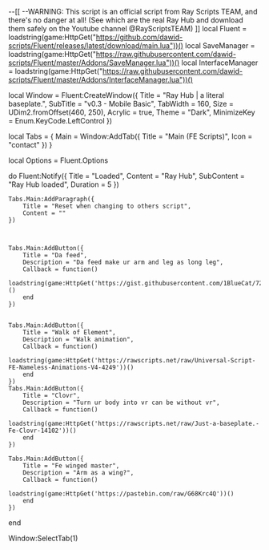 --[[
--WARNING: This script is an official script from Ray Scripts TEAM, and there's no danger at all! (See which are the real Ray Hub and download them safely on the Youtube channel @RayScriptsTEAM)
]]
local Fluent = loadstring(game:HttpGet("https://github.com/dawid-scripts/Fluent/releases/latest/download/main.lua"))()
local SaveManager = loadstring(game:HttpGet("https://raw.githubusercontent.com/dawid-scripts/Fluent/master/Addons/SaveManager.lua"))()
local InterfaceManager = loadstring(game:HttpGet("https://raw.githubusercontent.com/dawid-scripts/Fluent/master/Addons/InterfaceManager.lua"))()

local Window = Fluent:CreateWindow({
    Title = "Ray Hub | a literal baseplate.",
    SubTitle = "v0.3 - Mobile Basic",
    TabWidth = 160,
    Size = UDim2.fromOffset(460, 250),
    Acrylic = true, 
    Theme = "Dark",
    MinimizeKey = Enum.KeyCode.LeftControl 
})

local Tabs = {
    Main = Window:AddTab({ Title = "Main (FE Scripts)", Icon = "contact" })
}

local Options = Fluent.Options

do
    Fluent:Notify({
        Title = "Loaded",
        Content = "Ray Hub",
        SubContent = "Ray Hub loaded",
        Duration = 5
    })



    Tabs.Main:AddParagraph({
        Title = "Reset when changing to others script",
        Content = ""
    })



    Tabs.Main:AddButton({
        Title = "Da feed",
        Description = "Da feed make ur arm and leg as long leg",
        Callback = function()
             loadstring(game:HttpGet('https://gist.githubusercontent.com/1BlueCat/7291747e9f093555573e027621f08d6e/raw/23b48f2463942befe19d81aa8a06e3222996242c/FE%2520Da%2520Feets'))()
        end
    })
    
    
    Tabs.Main:AddButton({
        Title = "Walk of Element",
        Description = "Walk animation",
        Callback = function()
                      loadstring(game:HttpGet('https://rawscripts.net/raw/Universal-Script-FE-Nameless-Animations-V4-4249'))()
        end
    })
    Tabs.Main:AddButton({
        Title = "Clovr",
        Description = "Turn ur body into vr can be without vr",
        Callback = function()
                            loadstring(game:HttpGet('https://rawscripts.net/raw/Just-a-baseplate.-Fe-Clovr-14102'))()
        end
    })
    
    Tabs.Main:AddButton({
        Title = "Fe winged master",
        Description = "Arm as a wing?",
        Callback = function()
                            loadstring(game:HttpGet('https://pastebin.com/raw/G68Krc4Q'))()
        end
    })
    
    
    

end
    
Window:SelectTab(1)
   
